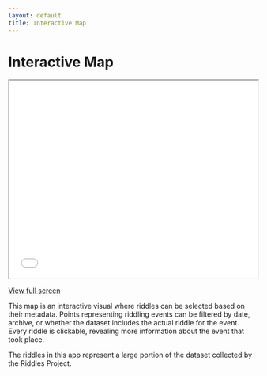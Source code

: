```yaml
---
layout: default
title: Interactive Map
---
```

# Interactive Map
<iframe src="visualizations/filters.html"
        width="100%" height="400px">
</iframe>
<p><a href="visualizations/filters" target="_blank">View full screen</a></p>

This map is an interactive visual where riddles can be selected based on their metadata. Points representing riddling events can be filtered by date, archive, or whether the dataset includes the actual riddle for the event. Every riddle is clickable, revealing more information about the event that took place. 

The riddles in this app represent a large portion of the dataset collected by the Riddles Project.

